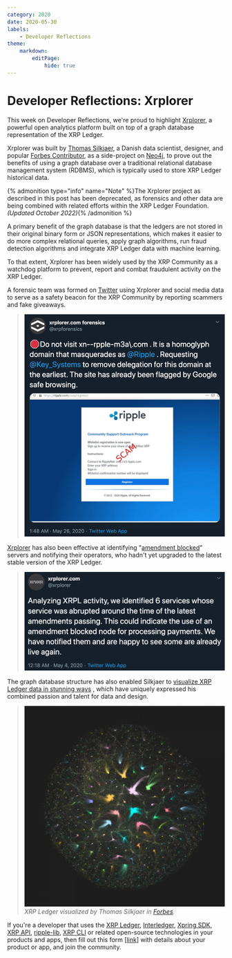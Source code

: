 ```yaml
---
category: 2020
date: 2020-05-30
labels:
    - Developer Reflections
theme:
    markdown:
        editPage:
            hide: true
---
```

# Developer Reflections: Xrplorer

This week on Developer Reflections, we're proud to highlight [Xrplorer](https://xrplorer.com), a powerful open analytics platform built on top of a graph database representation of the XRP Ledger.

Xrplorer was built by [Thomas Silkjaer](https://twitter.com/Silkjaer), a Danish data scientist, designer, and popular [Forbes Contributor](https://www.forbes.com/sites/thomassilkjaer/#4562826a7348), as a side-project on [Neo4j](https://neo4j.com/), to prove out the benefits of using a graph database over a traditional relational database management system (RDBMS), which is typically used to store XRP Ledger historical data.

<!-- BREAK -->

{% admonition type="info" name="Note" %}The Xrplorer project as described in this post has been deprecated, as forensics and other data are being combined with related efforts within the XRP Ledger Foundation. _(Updated October 2022)_{% /admonition %}

A primary benefit of the graph database is that the ledgers are not stored in their original binary form or JSON representations, which makes it easier to do more complex relational queries, apply graph algorithms, run fraud detection algorithms and integrate XRP Ledger data with machine learning.

To that extent, Xrplorer has been widely used by the XRP Community as a watchdog platform to prevent, report and combat fraudulent activity on the XRP Ledger.

A forensic team was formed on [Twitter](https://twitter.com/xrpforensics) using Xrplorer and social media data to serve as a safety beacon for the XRP Community by reporting scammers and fake giveaways.

> ![Xrplorer tweet flagging a scam domain](../img/xrplorer/xrplorer-anti-scam-tweet.png)

[Xrplorer](https://twitter.com/xrplorer) has also been effective at identifying "[amendment blocked](https://xrpl.org/amendments.html#amendment-blocked)" servers and notifying their operators, who hadn't yet upgraded to the latest stable version of the XRP Ledger.

> ![Xrplorer tweet about finding amendment blocked services](../img/xrplorer/xrplorer-amendment-blocked-tweet.png)

The graph database structure has also enabled Silkjaer to [visualize XRP Ledger data in stunning ways](https://www.forbes.com/sites/thomassilkjaer/2019/05/13/visualization-the-xrp-ledger-expanding-over-time/#6508d5a446ea) , which have uniquely expressed his combined passion and talent for data and design.

> ![XRP Ledger visualization by Thomas Silkjaer](../img/xrplorer/xrpl-visualized-by-silkjaer.png)
> _XRP Ledger visualized by Thomas Silkjaer in [Forbes](https://www.forbes.com/sites/thomassilkjaer/2019/05/13/visualization-the-xrp-ledger-expanding-over-time/#52c7b3746ea7)._

If you're a developer that uses the [XRP Ledger](https://xrpl.org/), [Interledger](https://interledger.org/), [Xpring SDK](https://github.com/xpring-eng/xpring-sdk), [XRP API](https://github.com/xpring-eng/xrp-api), [ripple-lib](https://github.com/ripple/ripple-lib), [XRP CLI](https://github.com/xpring-eng/xrp-cli) or related open-source technologies in your products and apps, then fill out this form [[link](https://docs.google.com/forms/d/e/1FAIpQLSeQAWZFBanNeuYyTFoA2FzHXJzzduoQGSGxgeInzCL_WKJpdQ/viewform?usp=sf_link)] with details about your product or app, and join the community.
